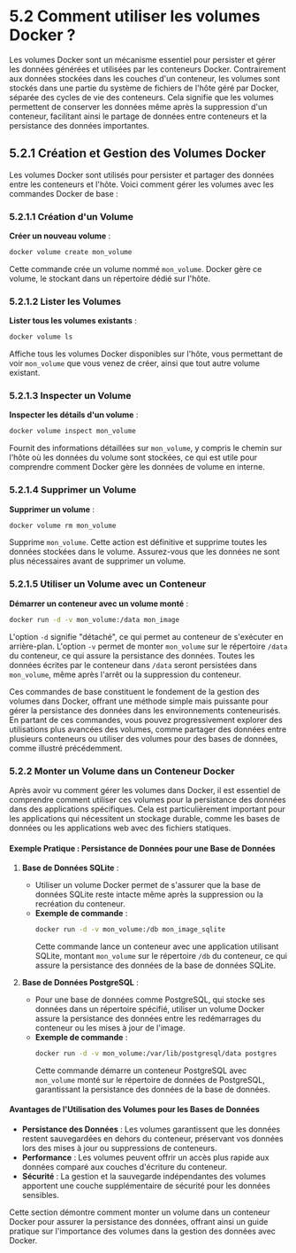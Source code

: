 # 5.2 Comment utiliser les volumes Docker ?

Les volumes Docker sont un mécanisme essentiel pour persister et gérer les données générées et utilisées par les conteneurs Docker. Contrairement aux données stockées dans les couches d'un conteneur, les volumes sont stockés dans une partie du système de fichiers de l'hôte géré par Docker, séparée des cycles de vie des conteneurs. Cela signifie que les volumes permettent de conserver les données même après la suppression d'un conteneur, facilitant ainsi le partage de données entre conteneurs et la persistance des données importantes.


## 5.2.1 Création et Gestion des Volumes Docker

Les volumes Docker sont utilisés pour persister et partager des données entre les conteneurs et l'hôte. Voici comment gérer les volumes avec les commandes Docker de base :

### 5.2.1.1 Création d'un Volume

**Créer un nouveau volume** :
   ```bash
   docker volume create mon_volume
   ```
   Cette commande crée un volume nommé `mon_volume`. Docker gère ce volume, le stockant dans un répertoire dédié sur l'hôte.

### 5.2.1.2 Lister les Volumes

**Lister tous les volumes existants** :
   ```bash
   docker volume ls
   ```
   Affiche tous les volumes Docker disponibles sur l'hôte, vous permettant de voir `mon_volume` que vous venez de créer, ainsi que tout autre volume existant.

### 5.2.1.3 Inspecter un Volume

**Inspecter les détails d'un volume** :
   ```bash
   docker volume inspect mon_volume
   ```
   Fournit des informations détaillées sur `mon_volume`, y compris le chemin sur l'hôte où les données du volume sont stockées, ce qui est utile pour comprendre comment Docker gère les données de volume en interne.

### 5.2.1.4 Supprimer un Volume

**Supprimer un volume** :
   ```bash
   docker volume rm mon_volume
   ```
   Supprime `mon_volume`. Cette action est définitive et supprime toutes les données stockées dans le volume. Assurez-vous que les données ne sont plus nécessaires avant de supprimer un volume.

### 5.2.1.5 Utiliser un Volume avec un Conteneur

**Démarrer un conteneur avec un volume monté** :
   ```bash
   docker run -d -v mon_volume:/data mon_image
   ```
L'option `-d` signifie "détaché", ce qui permet au conteneur de s'exécuter en arrière-plan. L'option `-v` permet de monter `mon_volume` sur le répertoire `/data` du conteneur, ce qui assure la persistance des données.
Toutes les données écrites par le conteneur dans `/data` seront persistées dans `mon_volume`, même après l'arrêt ou la suppression du conteneur.

Ces commandes de base constituent le fondement de la gestion des volumes dans Docker, offrant une méthode simple mais puissante pour gérer la persistance des données dans les environnements conteneurisés. En partant de ces commandes, vous pouvez progressivement explorer des utilisations plus avancées des volumes, comme partager des données entre plusieurs conteneurs ou utiliser des volumes pour des bases de données, comme illustré précédemment.



### 5.2.2 Monter un Volume dans un Conteneur Docker

Après avoir vu comment gérer les volumes dans Docker, il est essentiel de comprendre comment utiliser ces volumes pour la persistance des données dans des applications spécifiques. Cela est particulièrement important pour les applications qui nécessitent un stockage durable, comme les bases de données ou les applications web avec des fichiers statiques.

#### Exemple Pratique : Persistance de Données pour une Base de Données

1. **Base de Données SQLite** :
   - Utiliser un volume Docker permet de s'assurer que la base de données SQLite reste intacte même après la suppression ou la recréation du conteneur.
   - **Exemple de commande** :
     ```bash
     docker run -d -v mon_volume:/db mon_image_sqlite
     ```
     Cette commande lance un conteneur avec une application utilisant SQLite, montant `mon_volume` sur le répertoire `/db` du conteneur, ce qui assure la persistance des données de la base de données SQLite.

2. **Base de Données PostgreSQL** :
   - Pour une base de données comme PostgreSQL, qui stocke ses données dans un répertoire spécifié, utiliser un volume Docker assure la persistance des données entre les redémarrages du conteneur ou les mises à jour de l'image.
   - **Exemple de commande** :
     ```bash
     docker run -d -v mon_volume:/var/lib/postgresql/data postgres
     ```
     Cette commande démarre un conteneur PostgreSQL avec `mon_volume` monté sur le répertoire de données de PostgreSQL, garantissant la persistance des données de la base de données.

#### Avantages de l'Utilisation des Volumes pour les Bases de Données

- **Persistance des Données** : Les volumes garantissent que les données restent sauvegardées en dehors du conteneur, préservant vos données lors des mises à jour ou suppressions de conteneurs.
- **Performance** : Les volumes peuvent offrir un accès plus rapide aux données comparé aux couches d'écriture du conteneur.
- **Sécurité** : La gestion et la sauvegarde indépendantes des volumes apportent une couche supplémentaire de sécurité pour les données sensibles.

Cette section démontre comment monter un volume dans un conteneur Docker pour assurer la persistance des données, offrant ainsi un guide pratique sur l'importance des volumes dans la gestion des données avec Docker.

